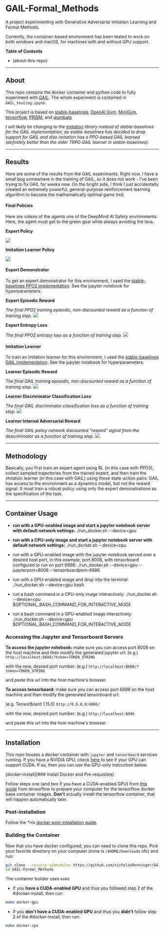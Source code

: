# GAIL-Formal_Methods
A project experimenting with Generative Adversarial Imitation Learning and Formal Methods. 

Currently, the container-based environment has been tested to work on both windows and macOS, for machines with and without GPU support.

**Table of Contents**
* (about-this-repo)


---

## About

This repo contains the docker container and python code to fully experiment with [GAIL](https://stable-baselines.readthedocs.io/en/master/modules/gail.html). The whole experiment is contained in `GAIL_testing.ipynb`.

This project is based on [stable-baselines](https://stable-baselines.readthedocs.io/), [OpenAI Gym](https://github.com/openai/gym), [MiniGym](https://github.com/maximecb/gym-minigrid), [tensorflow](https://www.tensorflow.org/), [PRISM](https://www.prismmodelchecker.org/), and [wombats](https://github.com/nicholasRenninger/wombats)

*I will likely be changing to the [imitation](https://github.com/HumanCompatibleAI/imitation) library instead of stable-baselines for the GAIL implementation, as stable-baselines has decided to drop support for GAIL and also imitation has a PPO-based GAIL learned (definitely better than the older TRPO GAIL learner in stable-baselines).*

---

## Results

Here are some of the results from the GAIL experiments. Right now, I have a small bug somewhere in the training of GAIL, so it does not work - I've been trying to fix GAIL for weeks now. On the bright side, I think I just accidentally created an extremely powerful, general-purpose reinforcement learning algorithm to become the mathematically optimal game troll.


#### Final Policies

Here are videos of the agents one of the DeepMind AI Safety environments. Here, the agent must get to the green goal while always avoiding the lava. 

**Expert Policy**

<img src="https://github.com/nicholasRenninger/GAIL-Formal_Methods/blob/master/results/ppo2_expert.gif">

**Imitation Learner Policy**

<img src="https://github.com/nicholasRenninger/GAIL-Formal_Methods/blob/master/results/learner.gif">

#### Expert Demonstrator

To get an expert demonstrator for this environment, I used the [stable-baselines PPO2 implementation](https://stable-baselines.readthedocs.io/en/master/modules/ppo2.html). See the jupyter notebook for hyperparameters.

**Expert Episodic Reward**

*The final PPO2 training episodic, non-discounted reward as a function of training step.*
<img src="https://github.com/nicholasRenninger/GAIL-Formal_Methods/blob/master/results/expert_reward.png">

**Expert Entropy Loss**

*The final PPO2 entropy loss as a function of training step.*
<img src="https://github.com/nicholasRenninger/GAIL-Formal_Methods/blob/master/results/expert_loss.png">

#### Imitation Learner

To train an imitation learner for this environment, I used the [stable-baselines GAIL implementation](https://stable-baselines.readthedocs.io/en/master/modules/gail.html). See the jupyter notebook for hyperparameters.

**Learner Episodic Reward**

*The final GAIL training episodic, non-discounted reward as a function of training step.*
<img src="https://github.com/nicholasRenninger/GAIL-Formal_Methods/blob/master/results/gail_episode_reward.png">

**Learner Discriminator Classification Loss**

*The final GAIL discriminator classification loss as a function of training step.*
<img src="https://github.com/nicholasRenninger/GAIL-Formal_Methods/blob/master/results/gail_discriminator_loss.png">

**Learner Internal Adversarial Reward**

*The final GAIL policy network discounted ”reward” signal from the descriminator as a function of training step.*
<img src="https://github.com/nicholasRenninger/GAIL-Formal_Methods/blob/master/results/gail_policy_net_reward_signal.png">

---
## Methodology

Basically, you first train an expert agent using RL (in this case with PPO2), collect sampled trajectories from the trained expert, and then train the imitation learner (in this case with GAIL) using those state-action pairs. GAIL has access to the environment as a dynamics model, but not the reward signal. It must train a robust policy using only the expert demonstrations as the specification of the task.

---

## Container Usage

* **run with a GPU-enabled image and start a jupyter notebook server with default network settings:**
  ./run_docker.sh --device=gpu

* **run with a CPU-only image and start a jupyter notebook server with default network settings:**
  ./run_docker.sh --device=cpu
  
* run with a GPU-enabled image with the jupyter notebook served over a desired host port, in this example, port 8008, with tensorboard configured to run on port 6996:
  ./run_docker.sh --device=gpu --jupyterport=8008 --tensorboardport=6996

* run with a GPU-enabled image and drop into the terminal:
  ./run_docker.sh --device=gpu bash

* run a bash command in a CPU-only image interactively:
  ./run_docker.sh --device=cpu $OPTIONAL_BASH_COMMAND_FOR_INTERACTIVE_MODE

* run a bash command in a GPU-enabled image interactively:
  ./run_docker.sh --device=gpu $OPTIONAL_BASH_COMMAND_FOR_INTERACTIVE_MODE

### Accessing the Jupyter and Tensorboard Servers

**To access the jupyter notebook:**
make sure you can access port 8008 on the host machine and then modify the generated jupyter url:
(e.g.) `http://localhost:8888/?token=TOKEN_STRING`

with the new, desired port number:
(e.g.) `http://localhost:8008/?token=TOKEN_STRING`

and paste this url into the host machine's browser. 

**To access tensorboard:**
make sure you can access port 6996 on the host machine and then modify the generated tensorboard  url:

(e.g. TensorBoard 1.15.0) `http://0.0.0.0:6006/`

with the new, desired port number:
(e.g.) `http://localhost:6996`

and paste this url into the host machine's browser. 

---

## Installation

This repo houses a docker container with `jupyter` and `tensorbaord` services running. If you have a NVIDIA GPU, check [here](https://developer.nvidia.com/cuda-gpus#compute) to see if your GPU can support CUDA. If so, then you can use the GPU-only instruction below.

[docker-install](### Install Docker and Pre-requisties)

Follow steps one (and two if you have a CUDA-enabled GPU) from [this guide](https://www.tensorflow.org/install/docker) from tensorflow to prepare your computer for the tensorflow docker base container images. **Don't** actually install the tensorflow container, that will happen automatically later.

### Post-installation 

Follow the *nix [docker post-installation guide](https://docs.docker.com/engine/install/linux-postinstall/).

### Building the Container

Now that you have docker configured, you can need to clone this repo. Pick your favorite directory on your computer (mine is `/$HOME/Downloads` ofc) and run:
 ```bash
git clone --recurse-submodules https://github.com/nicholasRenninger/GAIL-Formal_Methods
cd GAIL-Formal_Methods
 ```
 
 The container builder uses `make`:
 * If you **have a CUDA-enabled GPU** and thus you followed step 2 of the #docker-install, then run:
 ```bash
make docker-gpu
```

* If you **don't have a CUDA-enabled GPU** and thus you **didn't** follow step 2 of the #docker-install, then run:
 ```bash
make docker-cpu
```
